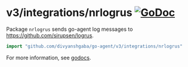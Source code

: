 # v3/integrations/nrlogrus [![GoDoc](https://godoc.org/github.com/divyanshgaba/go-agent/v3/integrations/nrlogrus?status.svg)](https://godoc.org/github.com/divyanshgaba/go-agent/v3/integrations/nrlogrus)

Package `nrlogrus` sends go-agent log messages to https://github.com/sirupsen/logrus.

```go
import "github.com/divyanshgaba/go-agent/v3/integrations/nrlogrus"
```

For more information, see
[godocs](https://godoc.org/github.com/divyanshgaba/go-agent/v3/integrations/nrlogrus).
